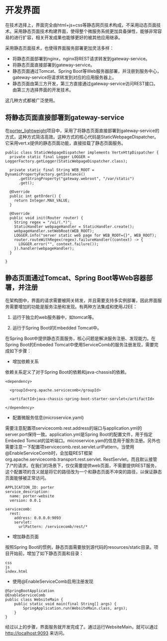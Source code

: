 # 开发界面

在技术选择上，界面完全由html+js+css等静态网页技术构成，不采用动态页面技术。采用静态页面技术构建界面，使得整个微服务系统更加具备弹性，能够非常容易的进行扩容，相关开发成果也能够更好的被其他应用继承。

采用静态页面技术，也使得界面服务部署更加灵活多样：

* 将静态页面部署到nginx，nginx将REST请求转发到gateway-service。
* 将静态页面直接部署到gateway-service。
* 静态页面通过Tomcat、Spring Boot等Web服务器部署，并注册到服务中心，gateway-service将请求转发到对应的应用服务器上。
* 静态页面由第三方开发，第三方直接通过gateway-service访问REST接口。由第三方选择界面的开发技术。

这几种方式都被广泛使用。

## 将静态页面直接部署到gateway-service
在[porter_lightweight](https://github.com/apache/servicecomb-samples/tree/master/porter_lightweight)项目中，采用了将静态页面直接部署到gateway-service的方式，这种方式简洁高效。这种方式的核心代码是StaticWebpageDispatcher。它采用vert.x提供的静态页面功能，直接挂载了静态页面服务。

```
public class StaticWebpageDispatcher implements VertxHttpDispatcher {
  private static final Logger LOGGER = LoggerFactory.getLogger(StaticWebpageDispatcher.class);

  private static final String WEB_ROOT = DynamicPropertyFactory.getInstance()
      .getStringProperty("gateway.webroot", "/var/static")
      .get();

  @Override
  public int getOrder() {
    return Integer.MAX_VALUE;
  }

  @Override
  public void init(Router router) {
    String regex = "/ui/(.*)";
    StaticHandler webpageHandler = StaticHandler.create();
    webpageHandler.setWebRoot(WEB_ROOT);
    LOGGER.info("server static web page for WEB_ROOT={}", WEB_ROOT);
    router.routeWithRegex(regex).failureHandler((context) -> {
      LOGGER.error("", context.failure());
    }).handler(webpageHandler);
  }

}
```

## 静态页面通过Tomcat、Spring Boot等Web容器部署，并注册

在架构图中，界面的请求需要被网关转发，并且需要支持多实例部署，因此界面服务需要增加的功能是服务注册和发现。有两种方法集成和使用J2EE：

1. 运行于独立的web服务器中，如tomcat等。

2. 运行于Spring Boot的Embedded Tomcat中。


在Spring Boot中提供静态页面服务，核心问题是解决服务注册、发现能力。在Spring Boot的Embeded Tomcat中使用ServiceComb的服务注册发现，需要完成如下步骤：

* 增加依赖关系

依赖关系定义了对于Spring Boot的依赖和java-chassis的依赖。

```
<dependency>

  <groupId>org.apache.servicecomb</groupId>

  <artifactId>java-chassis-spring-boot-starter-servlet</artifactId>

</dependency>
```

* 配置微服务信息\(microservice.yaml\)

需要注意配置项servicecomb.rest.address的端口与application.yml的server.port保持一致。application.yml是Spring Boot的配置文件，用于指定Embeded Tomcat的监听端口。microservice.yam的信息用于服务注册。另外也需要注意一下配置项servicecomb.rest.servlet.urlPattern，当使用@EnableServiceComb时，会加载REST框架org.apache.servicecomb.transport.rest.servlet. RestServlet，而且默认接管了/\*的请求。在我们的场景下，仅仅需要提供web页面，不需要提供REST服务，这个配置项的含义就是将它的路径改为一个和静态页面不冲突的路径，以保证静态页面能够被正常访问。

```
APPLICATION_ID: porter
service_description:
  name: porter-website
  version: 0.0.1

servicecomb:
  rest:
    address: 0.0.0.0:9093
    servlet:
      urlPattern: /servicecomb/rest/*
```

* 增加静态页面

按照Spring Boot的惯例，静态页面需要放到源代码的resources/static目录。项目开始前，增加了如下静态页面和目录：

```
css
js
index.html
```

* 使用@EnableServiceComb启用注册发现

```
@SpringBootApplication
@EnableServiceComb
public class WebsiteMain {
    public static void main(final String[] args) {
        SpringApplication.run(WebsiteMain.class, args);
    }
}
```

经过以上的步骤，界面服务就开发完成了。通过运行WebsiteMain，就可以通过[http://localhost:9093](http://localhost:9093) 来访问。

